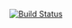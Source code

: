 [![Build Status](https://travis-ci.org/antapani/test3.svg?branch=master)](https://travis-ci.org/antapani/test3)
